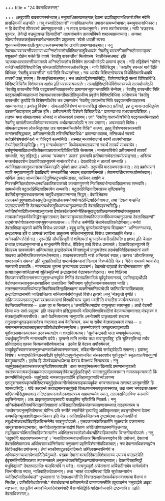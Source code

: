 +++
title = "24 देवताधिकरणम्"

+++
॥तदुपर्यपि बादरायणस्संभवात्॥ मनुष्याधिकारप्रसङ्गात् देवानां ब्रह्मविद्यायामधिकारोऽस्ति नवेति प्रासङ्गिकी सङ्घतिः। ननु वस्वादिदेवतानां" नानाविग्रहाभावेन उपासनसामर्थ्याभावात् कथमुपासनाधिकारः। न हि देवादीनां शीररवत्त्वे प्रमाणमुपलभ्यते। न तावत् प्रत्यक्षानुमाने। तस्य तदगोचरत्वात्। नापि 'वज्रहस्तः पुरन्दरः, तेनेन्द्रो वज्रमुदयच्छ'दित्यादीनां" तात्पर्याभावेन तात्पर्याविषये शब्दस्याप्रामाण्यात्। अन्यथा श्वेतवर्णरजककर्तृकवस्त्रशोधनतात्पर्येण प्रयुक्तस्य 'श्वेतो धावती'त्यस्य शुनकसमीपगमनप्रतीत्युत्पादकत्वसम्भवमात्रेण तत्रापि प्रामाण्यप्रसङ्गात्। ननु रेवत्याधारवारवन्तीयसामसाध्याग्निष्टोमस्तोत्रविशिष्टक्रतुविधायके 'रेवतीषु वारवन्तीयमग्निष्टोमसामकृत्वा पशुकामो ह्येतेन यजेते'ति वाक्ये 'रेवतीषु वारवन्तीय' मित्यंशस्य 'रेवतीर्नस्सधमाद' इति ऋक्रयाधारवारवन्तीयसामरूपे अग्निष्टोमस्तोत्र विशेषेण तात्पर्याभावेऽपि प्रामाण्यं दृष्टम्। नहि तद्विशेषणं 'सोमेन यजेते'त्यादिविशिष्टविधिषु सोमलतादिविशेषणवल्लोकसिद्धम्। नापि विधिसिद्धम्। 'कवतीषु रथन्तरं गाये'दिति विधिवत् 'रेवतीषु वारवन्तीयं" गाये'दिति विध्यदर्शनात्। नच अस्यैव विशिष्टगोचरस्य विधेर्विशेषणविधावपि तात्पर्यं वक्तुं शक्यम्। विध्यावृत्तिप्रसङ्गात्। नच आक्षेपाद्विशेषणप्रसिद्धिः, विशेषणप्रसिद्धौ सत्यां विशिष्टविधिः विशिष्टविधिनैव विशेषणस्य आक्षेप इति परस्पराश्रयापत्तेः। तस्माद्विशिष्टविधेर्विशेषणस्वरूपे तात्पर्याभावेऽपि 'रेवतीषु वारवन्तीय'मिति पदद्वयसमभिव्याहारस्यैव प्रामाण्यमभ्युपगन्तव्यमिति चेन्मैवम्। 'रेवतीषु वारवन्तीय'मिति पदद्वयसमभिव्याहाराभ्यां रेवत्याधारवारवन्तीयप्रतीतिमुपजीव्य प्रवृत्तेन विशिष्टविधिना आक्षिप्तस्य 'रेवतीषु वारवन्तीयं कुर्यादि'ति विशेषणविधेरेव तत्र प्रमाणत्वेन 'रेवतीषु वारवन्तीय'मिति पदद्वयसमभिव्याहारस्य अप्रमाणत्वात्। इयांस्तु विशेषः। सोमलतादिविशेषणं मानान्तरसिद्धं सोमपदात् प्रतीयते, इह तु मानान्तरासिद्धमेव पदसमभिव्याहारात् प्रतीयत इति। प्रतीयमानेऽपि विशेषणे विशिष्टविधेः" प्रामाण्याभाव उभयत्राप्यविशिष्टः। ततश्च यथा सोमप्रत्यायकं सोमपदं न सोमस्वरूपे प्रमाणम्। एवं" 'रेवतीषु वारवन्तीय'मिति पदद्वयसमभिव्याहारो रेवतीषु वारवंतीयरूपविशेषणस्वरूपस्य अर्थप्रत्यायकोऽपि न तत्र प्रमाणम्। अयञ्चापरो विशेषः। सोमलताद्रव्यस्य लोकसिद्धत्वात् तत्र यागसम्बन्धित्वेनैव विधिः" कल्प्यः, इहतु विशेषणस्वरूपस्यापि मानांतरासिद्धत्वात्, प्रतीयमानत्वेऽपि तस्मिन्विशिष्टविधेः" प्रामाण्याभावाच्च, तत्सिध्यर्थं स्वरूपे स्तोत्रविशेषसंबन्धित्वे च विधिद्वयं कल्प्यमिति। तस्मात् मन्त्रार्थवादानां स्वार्थे तात्पर्याभावान्न तेभ्योदेवताविग्रहसिद्धिः। ननु मन्त्रार्थवादानां" विध्येकवाक्यतापन्नानां स्वार्थे तात्पर्यं सम्भवत्येव। दर्शपूर्णमासादिप्रधानविध्येकतापन्नप्रयाजादिविधिवदिति चेत्सत्यम्। मानांतराविरोधे प्रतीयमानार्थे तात्पर्यं सम्भवति, नतु तद्विरुद्धे। अन्यथा 'यजमानः" प्रस्तर' इत्यत्रापि प्रतीयमानाभेदतात्पर्याप्रसङ्गात्। अस्तिच मन्त्रार्थवादवशेन देवताविग्रहाभ्युपगमे मानांतरविरोधः। देवताविग्रहे न तात्पर्यं सम्भवति। अतोविग्रहाभावादुपासनास्वनधिकारइति पूर्वपक्षे प्राप्त उच्यते- तदुपर्यपि वादरायणस्संभवात्। तत् ब्रह्मोपासनं उपरि मनुष्याणामुपरि देवादिष्वपि सम्भवतीतिह भगवान् बादरायणोमन्यते। तेषामप्यर्थित्वसामर्थ्यास्संभवात्। अर्थित्वं तावत् आध्यात्मिकादिदुर्विषहदुःस्वाभितापात्, परस्मिन् ब्रह्मणि च निरस्तनिखिलदोषगन्धानवधिकातिशयासंख्ये कल्याणगुणगणे निरतिशयभोग्यत्वादिज्ञानाच्च सम्भवति। सामर्थ्यमपि पटुतरदेहेन्द्रियादिमत्त्वेन सम्भवति। पटुतरदेरेन्द्रियादिमत्त्व़ञ्च सृष्टिवाक्येषु देवतिर्यङ्मनुष्यस्थावरात्मना चतुर्विधसृष्ठ्याम्नानात् सिद्धम्। देवादिभेदश्च तत्तत्कर्मानुगुणब्रह्मलोकप्रभृतिचतुर्धशलोकस्थभोगयोग्यदेहेन्द्रियादियोगायत्तः, तथा 'देवत्वं गच्छन्ति यएताउपयन्ती'ति देवत्वप्राप्त्यर्थक्रतुविध्यन्यथानुपपत्तयाऽपि देवताविग्रहवत्त्वसिद्धिः। ज्योतिष्टोमादिविध्यन्यथाऽनुपपत्त्या देशांतरदेहांतरभोग्यैहिकसुखदुःखविलक्षणस्वर्गशब्दोक्तसुखरूप तत्फलभोक्तृकर्मदेवसिद्धेरभ्युपगतत्वात् देवतासायुज्यसालोक्यादिफलकर्मविध्यन्यथानुपपत्त्या देवताविग्रहाणां" तद्भोग्यभोगोपकरणानामभ्युपगन्तव्यत्वाच्च॥॥ विरोधः कर्मणीति चेन्नानेकप्रतिपत्तेर्दर्शनात्॥ नन्वेवं देवताविग्रहाभ्युपगमे कर्मणि विरोधः प्रसज्यते। बहुषु यागेषु युगपदेकस्येन्द्रस्य विग्रहवतः" 'अग्निमग्नआवह, इन्द्रआगच्छ इरि व आगच्छे'त्यादिना आहूतस्य सन्निधानानुपपत्तेः विरोधः प्रसज्यतइति चेत्तन्न। अनेकप्रतिपत्तेर्दर्शनात्। दृश्यतेहि सौभरिप्रभृतीनां शक्तिमतां युगपदनेकशरीरप्रतिपत्तिः॥॥शब्द इति चेन्नातः प्रभवात् प्रत्यक्षानुमानाभ्यां॥ माभूत्कर्मणि विरोधः, वैदिकेतु शब्दे विरोधः प्रसज्यते। देवताविग्रहाभ्युपगमे हि विग्रहस्य सावयवत्वेन अनित्यत्वात् इन्द्रादेरर्थस्य विनाशादूर्ध्वं प्रागुत्पत्तेश्च तदर्थवाचिवैदिकशब्दानां सत्त्वे शब्दस्य अर्थेनौत्पत्तिकस्संबन्धोनस्यात्। शब्दस्वरूपस्यापि नाशे अनित्यत्वं स्यात्। ततश्च 'औत्पत्तिकस्तु शब्दस्यार्थेन संबन्धः' इति सूत्रप्रतिपादितं शब्दार्थसंबन्धानां नित्यत्वं विरुध्येतेति चेन्न। 'वेदेन नामरूपे व्याकरोत् सतासती प्रजापतिः। नामरूपञ्च भूतानां कृत्यानाञ्च प्रपञ्चनं। वेदशब्देभ्यएवादौ देवादीनांचकारस' इति प्रत्याक्षानुमानशब्दिताभ्यां श्रुतिस्मृतिभ्यां इन्द्राद्यर्थानां वेदप्रभवत्वावेदनात्। यथा शिल्पिना शिल्पशास्त्रोदितानामरूपाद्यनुसन्धानपूर्वकं निर्मितं देवताप्रतिमादिकं पूर्वपूर्वसमानरूपं, एवमिन्द्राद्यर्थोऽपि वेदोक्तनामरूपानुसन्धानशालिना प्रजापतिना निर्मीयमाणः पूर्वपूर्वसमाननामरूपएव भवति। ततस्समानरूपाभिव्यंग्याकृतिवाचित्वादिन्द्रादिशब्दानां व्यक्तीनामनित्यत्वेऽपि जातिवाचिगवादिशब्दवत् इन्द्रादिशब्दानामपि जातिवाचितया नानित्यार्थसंयोगकृतो विरोध इत्यर्थः॥ननु 'मंत्रकृतो वृणीते। संहिताकारपदकारसूत्रकारब्राह्मणकाराणां विश्वामित्रस्य सूक्तं भवती'ति मंत्रादीनां कार्यत्वश्रवणात् न वेदनित्यत्वमित्यत्राह-- ॥अत एव च नित्यत्वम्॥ 'अनादिनिधनाह्येषा वागुत्सृष्टा स्वयम्भुवा। आदौ वेदमयी दिव्या यतः सर्वाः प्रसूतय' इति मंत्रकृत्त्वेन प्रसिद्धानामपि वसिष्ठविश्वामित्रादीनां वेदजन्यत्वाम्नानात् मंत्रकृत्त्वं न मंत्रकर्तृत्वमित्यवसीयते। अतो वेदनित्यत्वस्य नानुपपत्तिः॥नन्वेवमपि प्राकृतप्रलये शब्दस्य तदुपादानभूताहङ्कारादेश्च नष्टत्वात् कथं वेदनित्यत्वं, कथं वा सर्वेषां वेदशब्दप्रभवत्वं तत्राह-- ॥समाननामरूपत्वाच्चावृत्तावप्यविरोधोदर्शनात्स्मृतेश्च॥ कृत्स्नोपसंहारे जगदुत्पत्त्यावृत्तावपि पूर्वोक्तसमानरूपत्वस्य तदवस्थत्वादेव न शब्दानित्यत्वम्। 'सूर्याचन्द्रमसौ धाता यथापूर्वमकल्पयत्, यथर्थुष्वृतुलिंगानि नानारूपाणि पर्यये। दृश्यन्ते तानि तान्येव तथा भावायुगादिषु' इति श्रुतिस्मृतिभ्यां तथैव प्रतिपादनात् एतस्य नित्यत्वमपौरुषेयत्वञ्च। इदमेव हि वेदस्य अपौरुषेयत्त्वं, यत्पूर्वपूर्वोच्चारणक्रमानुसन्धानसापेक्षोच्चारणक्रमवत्वं, तदिदानींतनवेदे सर्गाद्यवेदेऽपि समानम्। इयांस्तु विशेषः। भगवद्व्यतिरिक्तास्सर्वेऽपि पूर्वपूर्ववेदानुपूर्व्यनुभवजनित संस्कारवशेन पूर्वानुपूर्व्याः स्मृतत्वात्तयैवानुपूर्व्या वेदमुच्चारयति। इदमेव हि पौरुषेयप्रबन्धापेक्षया वेदस्य वैलक्षण्यं नित्यत्वञ्च। ननु चतुर्मुखकर्तृकावान्तरकल्पसृष्टिविषयतयाऽपि 'धाता यथापूर्वमकल्पय'दित्यादि प्रमाणानामुपपत्तौ स्वतंत्रपरमात्मकर्तृकब्रह्मकल्पाद्यसमयप्रवृत्तेवेदचतुर्मुखादिसृष्टेः समानानुपुर्वीकत्वसमान नामरूपकृत्यत्वादौ किं प्रमाणमितिचेदुच्यते- चतुर्मुखादेः नामरूपकृत्यादीनि इतिहासपुराणादिभ्योऽवगम्य एतादृशनामरूपकृत्यविशिष्टश्चतुर्मुखोभवानीत्येवंरूपसङ्कल्पपूर्वकं भगवन्तमाराध्य तत्तत्पदं प्राप्नुवन्तीति हि शास्त्रप्रसिद्धिः। यदि कल्पान्ते उत्पाद्यमानश्चतुर्मुखो विलक्षणनामरूपकृत्यस्स्यात्, तदा तस्य भगवदाराधकस्य वांछितार्थसिद्ध्यभावात् तदिष्टसाधनत्वावेदकशास्त्रस्य अप्रामाण्यमेव स्यात्, तत्तत्पदाभिलाषिणः कस्यापि प्रवृत्तिर्नस्यात्। अतः प्राकृतसृष्ट्यावृत्तावपि यथापूर्वमेव सृष्टिरिति निष्कर्षः। ननु अग्निलोकवर्तिनामर्चिराद्यनतिवाह्यानां अर्चिराद्यातिवाहिकचंतनरूपाह्गासम्भवात् तदङ्गत्वस्य च 'तच्छेषगत्यनुस्मृतियोगाच्च,योगिनः प्रति स्मर्येते स्मार्तेचैते'इत्यादिषु आविष्कृतत्वात् तदङ्गहीनानां देवानां कथमङ्गिभूतब्रह्मविद्यायामधिकार इति चेन्न। आतिवाहिकचिंतनस्य दृष्टार्थतया तल्लोकवर्तिनां तदूर्ध्वलोकवर्त्यादिवाहिकचिन्तनेनैव साद्गुण्योपपत्तेः। मृतयजमानकेष्टिकर्मणि सूक्तवाके यजमानस्य आयुराशासनाद्यभावात्, अनपेक्षितायुराशासनाद्यंशं विहाय अपेक्षितांशपाठस्यांगीकृतत्वात्, तद्वदिहाप्यनपेक्षितातिवाहिकांशत्यागेन अपेक्षितस्वस्वलोकोर्ध्ववर्त्यातिवाहिकानामेव चिन्तनीयत्वोपपत्तेः। ननु 'तदुपर्यपि बादरायणस्सम्भवात्'। 'मध्वादिष्वसम्भवादनधिकार'मित्यधिकरणद्वयेन किं प्रयोजनं, देवतानां देवताविशेषाणाञ्च अर्थित्वसामर्थ्यनिर्णयस्य मनुष्याणां प्रवृत्तिविशेषानौपयिकत्वात्। नच देवानामधिकरणद्वयेन किञ्चिदस्ति प्रयोजनम्। तेषां स्वकीयपटुतरदेहादिमत्त्वे अर्थित्वसम्भवनिर्णये च अधिकरणन्यायानपेक्षणादितिचेदुच्यते- परंब्रह्म देवानां वस्वादिदेवताविशेषाणाञ्च उपास्यं फलप्रदंचेति ईदृशमहिमविशिष्टतया उपासनकाले अनुसन्धेयत्वसिद्धिलक्षणप्रयोजनसद्भावात्। देवताविग्रहासिद्धौ मधुविद्यायां" देवतापदप्राप्तिः फलमित्यपि न भवेत्। गत्यनुस्मृतौ अचेतनानां अर्चिरादीनामेव मार्गपर्वत्वेन चिन्तनीयता स्यात्, नातिवाहिकदेवतानाम्। तथा 'भाक्तं वाऽनाम्वित्त्वा'दिति सूत्रोक्तन्यायेन ज्योतिष्टोमादिकर्मफलं" भुञ्जानानां 'तं देवाभक्षयन्ती'ति निरन्तराजानदेवकर्मकरभावावगत्या वैराग्यं न सिध्येत्। प्राप्तिविरोधयोरसतोः" मंत्रार्थवादानां प्रतीयमानेऽर्थे प्रामाण्यमस्तीति व्युत्पादनेन 'प्लुवाह्येते अदृढा यज्ञरूपाः, एतत्तृतीयं स्थान'मित्यादिमंत्रार्थवादैः वैराग्यसिद्धिरित्यादिप्रयोजनानि द्रष्टव्यानि॥ ॥इति देवताधिकरणम्॥